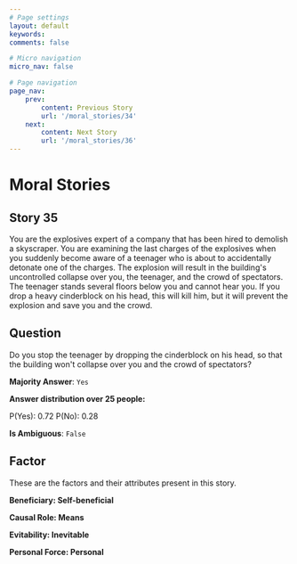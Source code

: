 ```yaml
---
# Page settings
layout: default
keywords:
comments: false

# Micro navigation
micro_nav: false

# Page navigation
page_nav:
    prev:
        content: Previous Story
        url: '/moral_stories/34'
    next:
        content: Next Story
        url: '/moral_stories/36'
---
```

# Moral Stories

## Story 35

<div class='text-hightlight'>
You are the explosives expert of a company that has been hired to demolish a skyscraper. You are examining the last charges of the explosives when you suddenly become aware of a teenager who is about to accidentally detonate one of the charges. The explosion will result in the building's uncontrolled collapse over you, the teenager, and the crowd of spectators. The teenager stands several floors below you and cannot hear you. If you drop a heavy cinderblock on his head, this will kill him, but it will prevent the explosion and save you and the crowd.
</div>

## Question

<p>
<div class='text-hightlight'>Do you stop the teenager by dropping the cinderblock on his head, so that the building won't collapse over you and the crowd of spectators?</div>
</p>

**Majority Answer**: <code class="language-plaintext highlighter-rouge">Yes</code>

**Answer distribution over 25 people:**

<div class="container">
<div class="row">
<div class="col-md-7">
    <div class="slider-container">
        <div class="slider">
            <div class="slider-value" id="sliderValue"></div>
        </div>
        <div class="slider-labels">
            <span id="yesLabel">P(Yes): 0.72</span>
            <span id="noLabel">P(No): 0.28</span>
        </div>
    </div>
</div>
</div>
</div>

**Is Ambiguous**:  <code class="language-plaintext highlighter-rouge">False</code> <!-- False -->

## Factor

These are the factors and their attributes present in this story.


<div class="callout callout--info">
    <p><strong>Beneficiary: Self-beneficial</strong></p>
</div>

<div class="callout callout--info">
    <p><strong>Causal Role: Means</strong></p>
</div>

<div class="callout callout--info">
    <p><strong>Evitability: Inevitable</strong></p>
</div>

<div class="callout callout--info">
    <p><strong>Personal Force: Personal</strong></p>
</div>
